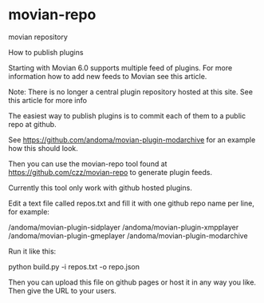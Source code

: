 # movian-repo
movian repository


How to publish plugins

Starting with Movian 6.0 supports multiple feed of plugins. For more information how to add new feeds to Movian see this article.

Note: There is no longer a central plugin repository hosted at this site. See this article for more info

The easiest way to publish plugins is to commit each of them to a public repo at github.

See https://github.com/andoma/movian-plugin-modarchive for an example how this should look.

Then you can use the movian-repo tool found at https://github.com/czz/movian-repo to generate plugin feeds.

Currently this tool only work with github hosted plugins.

Edit a text file called repos.txt and fill it with one github repo name per line, for example:

/andoma/movian-plugin-sidplayer
/andoma/movian-plugin-xmpplayer
/andoma/movian-plugin-gmeplayer
/andoma/movian-plugin-modarchive

Run it like this:

python build.py -i repos.txt -o repo.json

Then you can upload this file on github pages or host it in any way you like. Then give the URL to your users.
